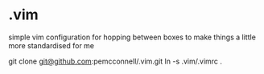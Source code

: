 .vim
====

simple vim configuration for hopping between boxes to make things a little more standardised for me

git clone git@github.com:pemcconnell/.vim.git
ln -s .vim/.vimrc .

